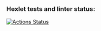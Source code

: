 ### Hexlet tests and linter status:
[![Actions Status](https://github.com/deponiann/frontend-project-44/workflows/hexlet-check/badge.svg)](https://github.com/deponiann/frontend-project-44/actions)